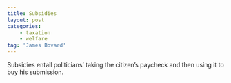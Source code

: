 ```yaml
---
title: Subsidies
layout: post
categories:
    - taxation
    - welfare
tag: 'James Bovard'
---
```


Subsidies entail politicians’ taking the citizen’s paycheck and then using it to buy his submission.